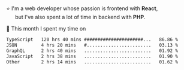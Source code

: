 ⭐ I'm a web developer whose passion is frontend with <b>React</b>,<br/>
&nbsp; &nbsp; &nbsp; but I've also spent a lot of time in backend with <b>PHP</b>.

📅 This month I spent my time on

<!--START_SECTION:waka-->

```txt
TypeScript   120 hrs 40 mins ######################...   86.86 %
JSON         4 hrs 20 mins   #........................   03.13 %
GraphQL      2 hrs 40 mins   .........................   01.92 %
JavaScript   2 hrs 38 mins   .........................   01.90 %
Other        2 hrs 14 mins   .........................   01.62 %
```

<!--END_SECTION:waka-->
